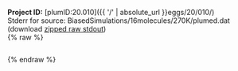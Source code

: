 **Project ID:** [plumID:20.010]({{ '/' | absolute_url }}eggs/20/010/)  
Stderr for source:  BiasedSimulations/16molecules/270K/plumed.dat   
(download [zipped raw stdout](plumed.dat.plumed_master.stdout.txt.zip))  
{% raw %}
<pre>
</pre>
{% endraw %}
